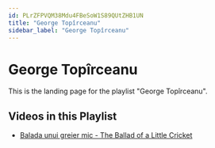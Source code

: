 ```yaml
---
id: PLrZFPVQM38Mdu4FBeSoW1S89QUtZHB1UN
title: "George Topîrceanu"
sidebar_label: "George Topîrceanu"
---
```


# George Topîrceanu

This is the landing page for the playlist "George Topîrceanu".

## Videos in this Playlist

- [Balada unui greier mic - The Ballad of a Little Cricket](/agape/george-toprceanu/WBucp0wPTbI)

